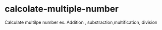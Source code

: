 # calcolate-multiple-number
Calculate multilpe number ex. Addition , substraction,multification, division

